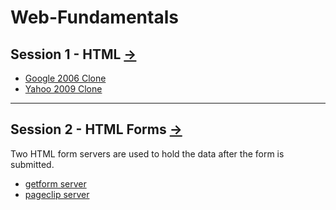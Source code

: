 # Web-Fundamentals

<p>
<h2>Session 1 - HTML <a href="https://github.com/Abdelrahmanhassan1/Web-Fundamentals/tree/main/Session%201%20-%20HTML"> -> </a></h2>
<ul>
    
<li><a href="https://github.com/Abdelrahmanhassan1/Web-Fundamentals/tree/main/Session%201%20-%20HTML/Google2006%20Clone">Google 2006 Clone</a></li>
<li><a href="https://github.com/Abdelrahmanhassan1/Web-Fundamentals/tree/main/Session%201%20-%20HTML/Yahoo2009%20Clone">Yahoo 2009 Clone</a></li>
</ul>
</p>

<hr />

<p>
<h2>Session 2 - HTML Forms <a href="https://github.com/Abdelrahmanhassan1/Web-Fundamentals/tree/main/Session2%20-%20HTML%20Forms/"> -> </a></h2>

Two HTML form servers are used to hold the data after the form is submitted.

<ul>
    
<li><a href="https://github.com/Abdelrahmanhassan1/Web-Fundamentals/tree/main/Session2%20-%20HTML%20Forms/getform%20server%20Form">getform server</a></li>
<li><a href="https://github.com/Abdelrahmanhassan1/Web-Fundamentals/tree/main/Session2%20-%20HTML%20Forms/pageclip%20server%20Form">pageclip server</a></li>
</ul>
</p>
